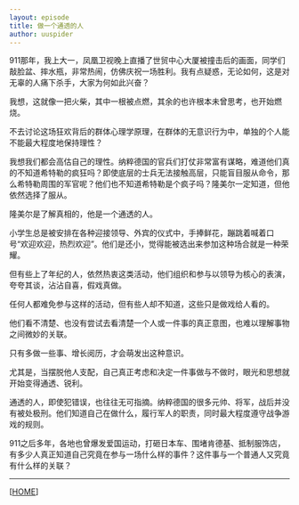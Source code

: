 ```yaml
---
layout: episode
title: 做一个通透的人
author: uuspider
---
```

911那年，我上大一，凤凰卫视晚上直播了世贸中心大厦被撞击后的画面，同学们敲脸盆、摔水瓶，非常热闹，仿佛庆祝一场胜利。我有点疑惑，无论如何，这是对无辜的人痛下杀手，大家为何如此兴奋？

我想，这就像一把火柴，其中一根被点燃，其余的也许根本未曾思考，也开始燃烧。

不去讨论这场狂欢背后的群体心理学原理，在群体的无意识行为中，单独的个人能不能最大程度地保持理性？

我想我们都会高估自己的理性。纳粹德国的官兵们打仗非常富有谋略，难道他们真的不知道希特勒的疯狂吗？即使底层的士兵无法接触高层，只能盲目服从命令，那么希特勒周围的军官呢？他们也不知道希特勒是个疯子吗？隆美尔一定知道，但他依然选择了服从。

隆美尔是了解真相的，他是一个通透的人。

小学生总是被安排在各种迎接领导、外宾的仪式中，手捧鲜花，蹦跳着喊着口号“欢迎欢迎，热烈欢迎”。他们是还小，觉得能被选出来参加这种场合就是一种荣耀。

但有些上了年纪的人，依然热衷这类活动，他们组织和参与以领导为核心的表演，夸夸其谈，沾沾自喜，假戏真做。

任何人都难免参与这样的活动，但有些人却不知道，这些只是做戏给人看的。

他们看不清楚、也没有尝试去看清楚一个人或一件事的真正意图，也难以理解事物之间微妙的关联。

只有多做一些事、增长阅历，才会萌发出这种意识。

尤其是，当摆脱他人支配，自己真正考虑和决定一件事做与不做时，眼光和思想就开始变得通透、锐利。

通透的人，即使犯错误，也往往无可指摘。纳粹德国的很多元帅、将军，战后并没有被处极刑。他们知道自己在做什么，履行军人的职责，同时最大程度遵守战争游戏的规则。

911之后多年，各地也曾爆发爱国运动，打砸日本车、围堵肯德基、抵制服饰店，有多少人真正知道自己究竟在参与一场什么样的事件？这件事与一个普通人又究竟有什么样的关联？


***

[[HOME][episode]]

[episode]:http://about.uuspider.com/2019/06/02/episodeindex.html
